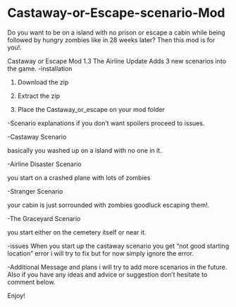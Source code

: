 # Castaway-or-Escape-scenario-Mod

Do you want to be on a island with no prison or escape a cabin while being followed by hungry zombies like in 28 weeks later? Then this mod is for you!.

Castaway or Escape Mod 1.3 The Airline Update
Adds 3 new scenarios into the game.
-installation

1. Download the zip

2. Extract the zip

3. Place the Castaway_or_escape on your mod folder

-Scenario explanations
if you don’t want spoilers proceed to issues.

-Castaway Scenario

basically you washed up on a island with no one in it.

-Airline Disaster Scenario

you start on a crashed plane with lots of zombies

-Stranger Scenario

your cabin is just sorrounded with zombies goodluck escaping them!.

-The Graceyard Scenario

you start either on the cemetery itself or near it.

-issues
When you start up the castaway scenario you get “not good starting location” error i will try to fix but for now simply ignore the error.

-Additional Message and plans
i will try to add more scenarios in the future.
Also if you have any ideas and advice or suggestion don’t hesitate to comment below.

Enjoy!






